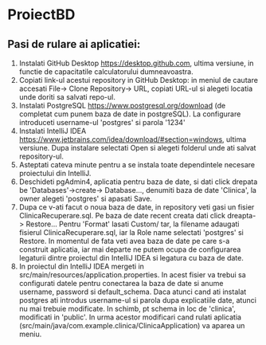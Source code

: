 # ProiectBD

## Pasi de rulare ai aplicatiei:

1. Instalati GitHub Desktop https://desktop.github.com, ultima versiune, in functie de capacitatile calculatorului dumneavoastra.
2. Copiati link-ul acestui repository in GitHub Desktop: in meniul de cautare accesati File-> Clone Repository-> URL, copiati URL-ul si alegeti locatia unde doriti sa salvati repo-ul.
3. Instalati PostgreSQL https://www.postgresql.org/download (de completat cum punem baza de date in postgreSQL). La configurare introduceti username-ul 'postgres' si parola '1234'
4. Instalati IntelliJ IDEA https://www.jetbrains.com/idea/download/#section=windows, ultima versiune. Dupa instalare selectati Open si alegeti folderul unde ati salvat repository-ul.
5. Asteptati cateva minute pentru a se instala toate dependintele necesare proiectului din IntelliJ.
6. Deschideti pgAdmin4, aplicatia pentru baza de date, si dati click drepata be 'Databases'->create-> Database..., denumiti baza de date 'Clinica', la owner alegeti 'postgres' si apasati Save.
7. Dupa ce v-ati facut o noua baza de date, in repository veti gasi un fisier ClinicaRecuperare.sql. Pe baza de date recent creata dati click dreapta-> Restore... Pentru 'Format' lasati Custom/ tar, la filename adaugati fisierul  ClinicaRecuperare.sql, iar la Role name selectati 'postgres' si Restore. In momentul de fata veti avea baza de date pe care s-a construit aplicatia, iar mai departe ne putem ocupa de configurarea legaturii dintre proiectul din IntelliJ IDEA si legatura cu baza de date.
8. In proiectul din IntelliJ IDEA mergeti in src/main/resources/application.properties. In acest fisier va trebui sa configurati datele pentru conectarea la baza de date si anume username, password si default_schema. Daca atunci cand ati instalat postgres ati introdus username-ul si parola dupa explicatiile date, atunci nu mai trebuie modificate. In schimb, pt schema in loc de 'clinica', modificati in 'public'. In urma acestor modificari cand rulati aplicatia (src/main/java/com.example.clinica/ClinicaApplication) va aparea un meniu.


